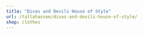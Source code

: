 ```yaml
---
title: "Divas and Devils House of Style"
url: /tallahassee/divas-and-devils-house-of-style/
shop: clothes
---
```

